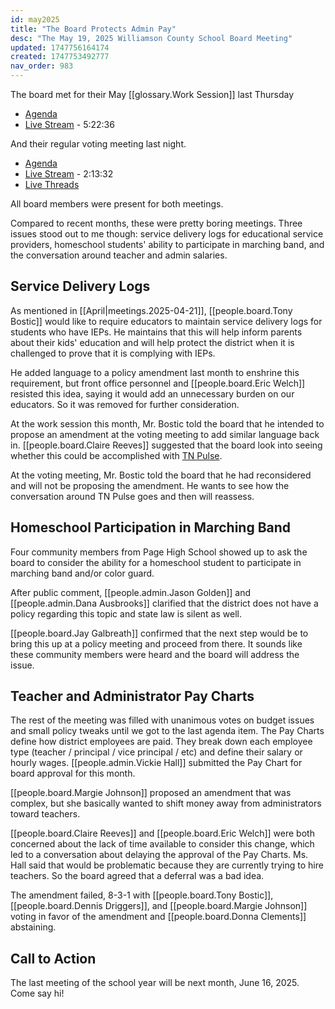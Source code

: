```yaml
---
id: may2025
title: "The Board Protects Admin Pay"
desc: "The May 19, 2025 Williamson County School Board Meeting"
updated: 1747756164174
created: 1747753492777
nav_order: 983
---
```


The board met for their May [[glossary.Work Session]] last Thursday

- [Agenda](https://meeting.boeconnect.net/Public/Agenda/566?meeting=688403)
- [Live Stream](https://www.youtube.com/watch?v=JRJoAR-dde0) - 5:22:36

And their regular voting meeting last night.

- [Agenda](https://meeting.boeconnect.net/Public/Agenda/566?meeting=690673)
- [Live Stream](https://www.youtube.com/live/4a5SwvHeqr0) - 2:13:32
- [Live Threads](https://www.threads.com/@murribu/post/DJ2oV-8NIAB)

All board members were present for both meetings.

Compared to recent months, these were pretty boring meetings. Three issues stood out to me though: service delivery logs for educational service providers, homeschool students' ability to participate in marching band, and the conversation around teacher and admin salaries.

## Service Delivery Logs

As mentioned in [[April|meetings.2025-04-21]], [[people.board.Tony Bostic]] would like to require educators to maintain service delivery logs for students who have IEPs. He maintains that this will help inform parents about their kids' education and will help protect the district when it is challenged to prove that it is complying with IEPs.

He added language to a policy amendment last month to enshrine this requirement, but front office personnel and [[people.board.Eric Welch]] resisted this idea, saying it would add an unnecessary burden on our educators. So it was removed for further consideration.

At the work session this month, Mr. Bostic told the board that he intended to propose an amendment at the voting meeting to add similar language back in. [[people.board.Claire Reeves]] suggested that the board look into seeing whether this could be accomplished with [TN Pulse](https://www.tn.gov/education/families/student-support/special-education/tn-pulse.html).

At the voting meeting, Mr. Bostic told the board that he had reconsidered and will not be proposing the amendment. He wants to see how the conversation around TN Pulse goes and then will reassess.

## Homeschool Participation in Marching Band

Four community members from Page High School showed up to ask the board to consider the ability for a homeschool student to participate in marching band and/or color guard.

After public comment, [[people.admin.Jason Golden]] and [[people.admin.Dana Ausbrooks]] clarified that the district does not have a policy regarding this topic and state law is silent as well.

[[people.board.Jay Galbreath]] confirmed that the next step would be to bring this up at a policy meeting and proceed from there. It sounds like these community members were heard and the board will address the issue.

## Teacher and Administrator Pay Charts

The rest of the meeting was filled with unanimous votes on budget issues and small policy tweaks until we got to the last agenda item. The Pay Charts define how district employees are paid. They break down each employee type (teacher / principal / vice principal / etc) and define their salary or hourly wages. [[people.admin.Vickie Hall]] submitted the Pay Chart for board approval for this month.

[[people.board.Margie Johnson]] proposed an amendment that was complex, but she basically wanted to shift money away from administrators toward teachers.

[[people.board.Claire Reeves]] and [[people.board.Eric Welch]] were both concerned about the lack of time available to consider this change, which led to a conversation about delaying the approval of the Pay Charts. Ms. Hall said that would be problematic because they are currently trying to hire teachers. So the board agreed that a deferral was a bad idea.

The amendment failed, 8-3-1 with [[people.board.Tony Bostic]], [[people.board.Dennis Driggers]], and [[people.board.Margie Johnson]] voting in favor of the amendment and [[people.board.Donna Clements]] abstaining.

## Call to Action

The last meeting of the school year will be next month, June 16, 2025. Come say hi!
